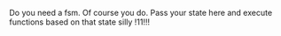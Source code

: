 Do you need a fsm. Of course you do. Pass your state here and execute functions based on that state silly !11!!!